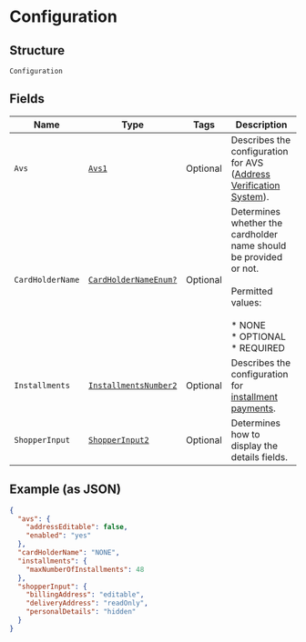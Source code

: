 
# Configuration

## Structure

`Configuration`

## Fields

| Name | Type | Tags | Description |
|  --- | --- | --- | --- |
| `Avs` | [`Avs1`](../../doc/models/avs-1.md) | Optional | Describes the configuration for AVS ([Address Verification System](https://en.wikipedia.org/wiki/Address_Verification_System)). |
| `CardHolderName` | [`CardHolderNameEnum?`](../../doc/models/card-holder-name-enum.md) | Optional | Determines whether the cardholder name should be provided or not.<br><br>Permitted values:<br><br>* NONE<br>* OPTIONAL<br>* REQUIRED |
| `Installments` | [`InstallmentsNumber2`](../../doc/models/installments-number-2.md) | Optional | Describes the configuration for [installment payments](https://docs.adyen.com/payment-methods/cards/credit-card-installments). |
| `ShopperInput` | [`ShopperInput2`](../../doc/models/shopper-input-2.md) | Optional | Determines how to display the details fields. |

## Example (as JSON)

```json
{
  "avs": {
    "addressEditable": false,
    "enabled": "yes"
  },
  "cardHolderName": "NONE",
  "installments": {
    "maxNumberOfInstallments": 48
  },
  "shopperInput": {
    "billingAddress": "editable",
    "deliveryAddress": "readOnly",
    "personalDetails": "hidden"
  }
}
```

